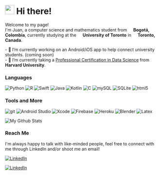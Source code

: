 <h1><img src="https://emojis.slackmojis.com/emojis/images/1612948491/12491/waveboi.gif?1612948491" width="30"/> Hi there!</h1>

<!--
**JuanesLamilla/JuanesLamilla** is a ✨ _special_ ✨ repository because its `README.md` (this file) appears on your GitHub profile.

Here are some ideas to get you started:

- 🔭 I’m currently working on ...
- 🌱 I’m currently learning ...
- 👯 I’m looking to collaborate on ...
- 🤔 I’m looking for help with ...
- 💬 Ask me about ...
- 📫 How to reach me: ...
- 😄 Pronouns: ...
- ⚡ Fun fact: ...
-->

<p>Welcome to my page! </br> I'm Juan, a computer science and mathematics student from <img src="https://www.flaticon.com/svg/vstatic/svg/197/197575.svg?token=exp=1614743298~hmac=d01c8c758775648dbaeb837c83fbc009" width="13"/> <b>Bogotá, Colombia</b>, currently studying at the <img src="https://upload.wikimedia.org/wikipedia/en/thumb/0/04/Utoronto_coa.svg/1200px-Utoronto_coa.svg.png" width="13"/> <b> University of Toronto</b> in <img src="https://www.flaticon.com/svg/vstatic/svg/197/197430.svg?token=exp=1614743298~hmac=ff12dad69b488b94ad521ae86c94a471" width="13"/> <b>Toronto, Canada</b>. </p>

<p>
- 🔭 I’m currently working on an Android/iOS app to help connect university students. (coming soon)</br>
- 🌱 I’m currently taking a <a href="https://online-learning.harvard.edu/series/professional-certificate-data-science" target="_blank">Professional Certification in Data Science</a> from <img src="https://upload.wikimedia.org/wikipedia/en/thumb/2/29/Harvard_shield_wreath.svg/1200px-Harvard_shield_wreath.svg.png" width="13"/> <b>Harvard University</b>. 
</p>

<h3>Languages</h3>
<p>
  <img alt="Python" src="https://img.shields.io/badge/-Python-f8c256?style=flat-square&logo=Python&logoColor=white" />
  <img alt="R" src="https://img.shields.io/badge/-R-276DC2?style=flat-square&logo=R&logoColor=white" />
  <img alt="Swift" src="https://img.shields.io/badge/-Swift-fd9426?style=flat-square&logo=Swift&logoColor=white" />
  <img alt="Java" src="https://img.shields.io/badge/-Java-5382a1?style=flat-square&logo=Java&logoColor=white" />
  <img alt="Kotlin" src="https://img.shields.io/badge/-Kotlin-1978a9?style=flat-square&logo=Kotlin&logoColor=white" />
  <img alt="C" src="https://img.shields.io/badge/-C-5382a1?style=flat-square&logo=C&logoColor=white" />
  <img alt="mySQL" src="https://img.shields.io/badge/MySQL-00000F?style=flat-square&logo=mysql&logoColor=white" />
  <img alt="SQLite" src="https://img.shields.io/badge/SQLite-07405E?style=flat-square&logo=sqlite&logoColor=white" />
  <img alt="html5" src="https://img.shields.io/badge/-HTML5-E34F26?style=flat-square&logo=html5&logoColor=white" />
  
  
  
</p>
<h3>Tools and More</h3>
<p>
  
  <img alt="git" src="https://img.shields.io/badge/-Git-F05032?style=flat-square&logo=git&logoColor=white" /> 
  <img alt="Android Studio" src="https://img.shields.io/badge/-Android_Studio-32de84?style=flat-square&logo=Android&logoColor=white" /> 
  <img alt="Xcode" src="https://img.shields.io/badge/-Xcode-78C5EF?style=flat-square&logo=Xcode&logoColor=white" /> 
  <img alt="Firebase" src="https://img.shields.io/badge/-Firebase-FFA611?style=flat-square&logo=Firebase&logoColor=white" /> 
  <img alt="Heroku" src="https://img.shields.io/badge/-Heroku-430098?style=flat-square&logo=heroku&logoColor=white" />
  <img alt="Blender" src="https://img.shields.io/badge/-Blender-EA7600?style=flat-square&logo=Blender&logoColor=white" />
  <img alt="Latex" src="https://img.shields.io/badge/-Latex-050505?style=flat-square&logo=Latex&logoColor=white" />
</p>


![My Github Stats](https://github-readme-stats.vercel.app/api?username=JuanesLamilla&count_private=true&bg_color=60,CB218E,6617CB&title_color=FFFFFF&text_color=FFFFFF&icon_color=FFFFFF&show_icons=TRUE)

<h3>Reach Me</h3>
<p>
  I'm always happy to talk with like-minded people, feel free to connect with me through LinkedIn and/or shoot me an email!
  
 <a href="https://www.linkedin.com/in/juanlamilla/" target="_blank"><img alt="LinkedIn" src="https://img.shields.io/badge/linkedin-%230077B5.svg?&style=for-the-badge&logo=linkedin&logoColor=white" /></a>
  
  <a href="mailto:juan.e.lamilla@gmail.com" target="_blank"><img alt="LinkedIn" src="https://img.shields.io/badge/Gmail-D14836?style=for-the-badge&logo=gmail&logoColor=white" /></a>
  
  
</p>

